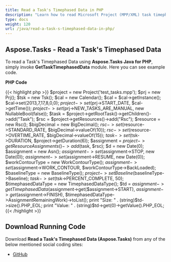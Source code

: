 ```yaml
---
title: Read a Task's Timephased Data in PHP
description: "Learn how to read Microsoft Project (MPP/XML) task timephased data using Aspose.Tasks Java for PHP."
type: docs
weight: 120
url: /java/read-a-task-s-timephased-data-in-php/
---
```


## **Aspose.Tasks - Read a Task's Timephased Data**
To read a Task's Timephased Data using **Aspose.Tasks Java for PHP**, simply invoke **GetTaskTimephasedData** module. Here you can see example code.

**PHP Code**

{{< highlight php >}}
$project = new Project('test_tasks.mpp');
$prj = new Prj();
$tsk = new Tsk();
$cal = new Calendar();
$cal = $cal->getInstance();
$cal->set(2013,7,17,8,0,0);
$project->set($prj->START_DATE, $cal->getTime());
$project->set($prj->NEW_TASKS_ARE_MANUAL, new NullableBool(false));
$task = $project->getRootTask()->getChildren()->add("Task");
$rsc = $project->getResources()->add("Rsc");
$resource = new Rsc();
$bigDecimal = new BigDecimal();
$rsc->set($resource->STANDARD_RATE, $bigDecimal->valueOf(10));
$rsc->set($resource->OVERTIME_RATE, $bigDecimal->valueOf(15));
$task->set($tsk->DURATION, $project->getDuration(6));
$assignment = $project->getResourceAssignments()->add($task, $rsc);
$d = new Date(0);
$assignment = new Asn();
$assignment->set($assignment->STOP, new Date(0));
$assignment->set($assignment->RESUME, new Date(0));
$workContourType = new WorkContourType();
$assignment->set($assignment->WORK_CONTOUR, $workContourType->BackLoaded);
$baselineType = new BaselineType();
$project->setBaseline($baselineType->Baseline);
$task->set($tsk->PERCENT_COMPLETE, 50);
$timephasedDataType = new TimephasedDataType();
$td = $assignment->getTimephasedData($assignment->get($assignment->START),
$assignment->get($assignment->FINISH),
$timephasedDataType->AssignmentRemainingWork)->toList();
print "Size: " . (string)$td->size().PHP_EOL;
print "Value: " . (string)$td->get(0)->getValue().PHP_EOL;
{{< /highlight >}}

## **Download Running Code**
Download **Read a Task's Timephased Data (Aspose.Tasks)** from any of the below mentioned social coding sites:

- [GitHub](https://github.com/aspose-tasks/Aspose.Tasks-for-Java/blob/master/Plugins/Aspose_Tasks_Java_for_PHP/src/aspose/tasks/WorkingWithTasks/GetTaskTimephasedData.php)
